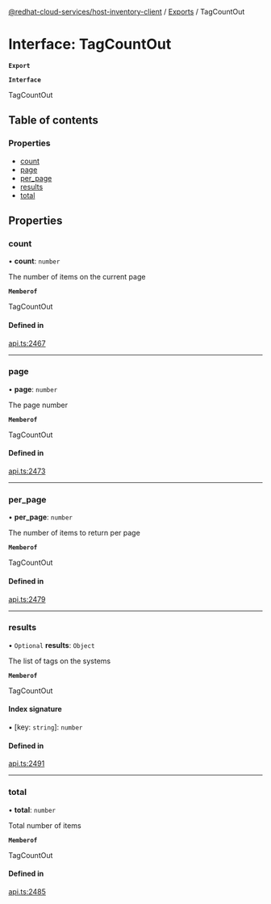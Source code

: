 [@redhat-cloud-services/host-inventory-client](../README.md) / [Exports](../modules.md) / TagCountOut

# Interface: TagCountOut

**`Export`**

**`Interface`**

TagCountOut

## Table of contents

### Properties

- [count](TagCountOut.md#count)
- [page](TagCountOut.md#page)
- [per\_page](TagCountOut.md#per_page)
- [results](TagCountOut.md#results)
- [total](TagCountOut.md#total)

## Properties

### count

• **count**: `number`

The number of items on the current page

**`Memberof`**

TagCountOut

#### Defined in

[api.ts:2467](https://github.com/RedHatInsights/javascript-clients/blob/master/packages/host-inventory/api.ts#L2467)

___

### page

• **page**: `number`

The page number

**`Memberof`**

TagCountOut

#### Defined in

[api.ts:2473](https://github.com/RedHatInsights/javascript-clients/blob/master/packages/host-inventory/api.ts#L2473)

___

### per\_page

• **per\_page**: `number`

The number of items to return per page

**`Memberof`**

TagCountOut

#### Defined in

[api.ts:2479](https://github.com/RedHatInsights/javascript-clients/blob/master/packages/host-inventory/api.ts#L2479)

___

### results

• `Optional` **results**: `Object`

The list of tags on the systems

**`Memberof`**

TagCountOut

#### Index signature

▪ [key: `string`]: `number`

#### Defined in

[api.ts:2491](https://github.com/RedHatInsights/javascript-clients/blob/master/packages/host-inventory/api.ts#L2491)

___

### total

• **total**: `number`

Total number of items

**`Memberof`**

TagCountOut

#### Defined in

[api.ts:2485](https://github.com/RedHatInsights/javascript-clients/blob/master/packages/host-inventory/api.ts#L2485)
